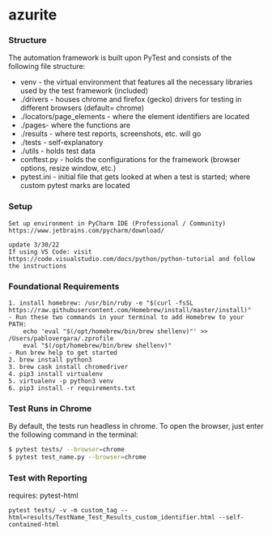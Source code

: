 # azurite

### Structure
The automation framework is built upon PyTest and consists of the following file structure:

* venv - the virtual environment that features all the necessary libraries used by the test framework (included)
* ./drivers - houses chrome and firefox (gecko) drivers for testing in different browsers (default= chrome)
* ./locators/page_elements - where the element identifiers are located
* ./pages- where the functions are
* ./results - where test reports, screenshots, etc. will go
* ./tests - self-explanatory
* ./utils - holds test data
* conftest.py - holds the configurations for the framework (browser options, resize window, etc.)
* pytest.ini - initial file that gets looked at when a test is started; where custom pytest marks are located

### Setup
```
Set up environment in PyCharm IDE (Professional / Community)
https://www.jetbrains.com/pycharm/download/

update 3/30/22
If using VS Code: visit https://code.visualstudio.com/docs/python/python-tutorial and follow the instructions
```
### Foundational Requirements
```
1. install homebrew: /usr/bin/ruby -e "$(curl -fsSL https://raw.githubusercontent.com/Homebrew/install/master/install)"
- Run these two commands in your terminal to add Homebrew to your PATH:
    echo 'eval "$(/opt/homebrew/bin/brew shellenv)"' >> /Users/pablovergara/.zprofile
    eval "$(/opt/homebrew/bin/brew shellenv)"
- Run brew help to get started
2. brew install python3
3. brew cask install chromedriver
4. pip3 install virtualenv
5. virtualenv -p python3 venv
6. pip3 install -r requirements.txt
```
### Test Runs in Chrome
By default, the tests run headless in chrome. To open the browser, just enter the following command in the terminal:
```bash
$ pytest tests/ --browser=chrome
$ pytest test_name.py --browser=chrome
```
### Test with Reporting
requires: pytest-html
```
pytest tests/ -v -m custom_tag --html=results/TestName_Test_Results_custom_identifier.html --self-contained-html
```
